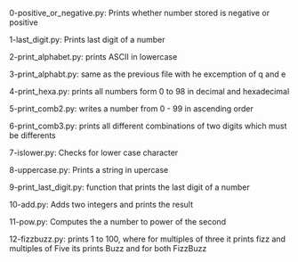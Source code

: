 0-positive_or_negative.py: Prints whether number stored is negative or positive

1-last_digit.py: Prints last digit of a number

2-print_alphabet.py: prints ASCII in lowercase

3-print_alphabt.py: same as the previous file with he excemption of q and e

4-print_hexa.py: prints all numbers form 0 to 98 in decimal and hexadecimal

5-print_comb2.py: writes a number from 0 - 99 in ascending order

6-print_comb3.py: prints all different combinations of two digits which must be differents 

7-islower.py: Checks for lower case character

8-uppercase.py: Prints a string in upercase

9-print_last_digit.py: function that prints the last digit of a number

10-add.py: Adds two integers and prints the result

11-pow.py: Computes the a number to power of the second

12-fizzbuzz.py: prints 1 to 100, where for multiples of three it prints fizz and multiples of Five its prints Buzz and for both FizzBuzz


